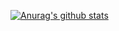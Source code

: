 [![Anurag's github stats](https://github-readme-stats.vercel.app/api/top-langs?username=joekendal&count_private=true&layout=compact)](https://github.com/anuraghazra/github-readme-stats)
